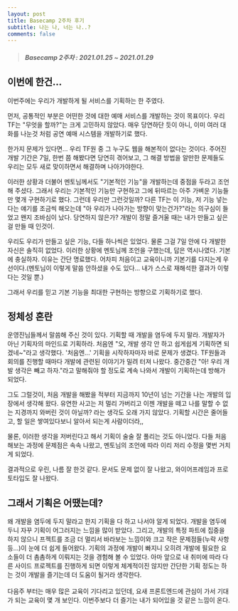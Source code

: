 ```yaml
---
layout: post
title: Basecamp 2주차 후기
subtitle: 나는 나, 너는 나..?
comments: false
---
```


> ##### Basecamp 2주차 : _2021.01.25 ~ 2021.01.29_

## 이번에 한건...
이번주에는 우리가 개발하게 될 서비스를 기획하는 한 주였다.

먼저, 공통적인 부분은 어떤한 것에 대한 예매 서비스를 개발하는 것이 목표이다.
우리 TF는 "무엇을 할까?"는 크게 고민하지 않았다. 매우 당연하단 듯이 아니, 이미 여러 대화를 나눈것 처럼 공연 예매 시스템을 개발하기로 했다.

한가지 문제가 있다면... 우리 TF원 중 그 누구도 웹을 해본적이 없다는 것이다.
주어진 개발 기간은 7일, 한번 쯤 해봤다면 당연히 겪어보고, 그 해결 방법을 알만한 문제들도 우리는 모두 새로 맞이하면서 해결하며 나아가야한다.

이러한 상황과 더불어 멘토님께서도 "기본적인 기능"을 개발하는데 중점을 두라고 조언해 주셨다.
그래서 우리는 기본적인 기능만 구현하고 그에 뒤따르는 아주 가벼운 기능들만 몇개 구현하기로 했다.
그런데 우리만 그런것일까? 다른 TF는 이 기능, 저 기능 넣는다는 얘기를 조금씩 해오는데 "아 우리가 나아가는 방향이 맞는건가?"라는 의구심이 들었고 왠지 조바심이 났다.
당연하지 않은가? 개발이 정말 즐거울 때는 내가 만들고 싶은걸 만들 때 인것이.

우리도 우리가 만들고 싶은 기능, 다들 하나씩은 있었다. 물론 그걸 7일 안에 다 개발한 자신은 솔직히 없었다.
이러한 상황에 멘토님께 조언을 구했는데, 답은 역시나였다. 기본에 충실하자.
이유는 간단 명료했다. 어차피 처음이고 교육이니까 기본기를 다지는게 우선이다.(멘토님이 이렇게 말씀 안하셨을 수도 있다... 내가 스스로 재해석한 결과가 이렇다는 것일 뿐.)

그래서 우리를 믿고 기본 기능을 최대한 구현하는 방향으로 기획하기로 했다.

## 정체성 혼란
운영진님들께서 말씀해 주신 것이 있다. 기획할 때 개발을 염두에 두지 말라. 개발자가 아닌 기획자의 마인드로 기획하라.
처음엔 "오, 개발 생각 안 하고 쉽게쉽게 기획하면 되겠네~"라고 생각했다. '처음엔...'
기획을 시작하자마자 바로 문제가 생겼다. TF원들과 회의를 진행할 때마다 개발에 관련된 이야기가 밀려 터져 나왔다.
중간중간 "아! 우리 개발 생각은 빼고 하자."라고 말해줘야 할 정도로 계속 나와서 개발이 기획하는데 방해가 되었다.

그도 그럴것이, 처음 개발을 해봤을 적부터 지금까지 10년이 넘는 기간을 나는 개발의 입장에서 생각해 왔다.
유연한 사고는 저 멀리 가버리고 이젠 개발을 떼고 나를 말할 수 없는 지경까지 와버린 것이 아닐까?
라는 생각도 오래 가지 않았다. 기획할 시간은 줄어들고, 할 일은 쌓여있다보니 알아서 되는게 사람이더라,,

물론, 이러한 생각을 저버린다고 해서 기획이 술술 잘 풀리는 것도 아니었다.
다들 처음 해보는 과정에 문제점은 속속 나왔고, 멘토님의 조언에 따라 이리 저리 수정을 몇번 거치게 되었다.

결과적으로 우린, 나름 잘 한것 같다. 문서도 문제 없이 잘 나왔고, 와이어프레임과 프로토타입도 잘 나왔다.

## 그래서 기획은 어땠는데?
왜 개발을 염두에 두지 말라고 한지 기획을 다 하고 나서야 알게 되었다.
개발을 염두에 두니 자꾸 기획이 어그러지는 느낌을 많이 받았다.
그리고, 개발의 특정 파트에 집중을 하지 않으니 프젝트를 조금 더 멀리서 바라보는 느낌이와 크고 작은 문제점들(누락 사항 등...)이 눈에 더 쉽게 들어왔다.
기획의 과정에 개발이 빠지니 오히려 개발에 필요한 요소들이 더 촘촘하게 이뤄지는 것을 경험해 볼 수 있었다.
아마 앞으로 내 취미에 따라 다른 사이드 프로젝트를 진행하게 되면 이렇게 체계적이진 않지만 간단한 기획 정도는 하는 것이 개발을 즐기는데 더 도움이 될거라 생각한다.
<br>
<br>
다음주 부터는 매우 많은 교육이 기다리고 있던데, 요새 프론트엔드에 관심이 가서 기대가 되는 교육이 몇 개 보인다. 
이번주보다 더 즐기는 내가 되어있을 것 같은 느낌이 온다.